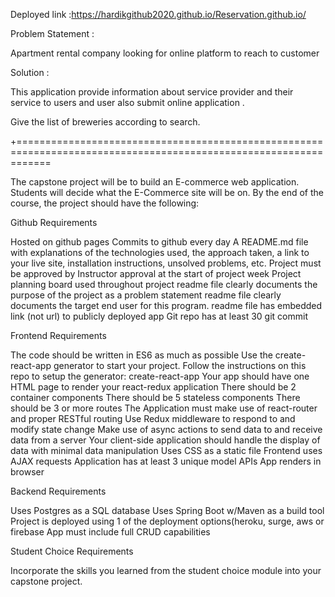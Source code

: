 
Deployed link :https://hardikgithub2020.github.io/Reservation.github.io/

Problem Statement :

Apartment rental company looking for online platform to reach to customer 

Solution :

This application provide information about service provider and their service  to users and user also submit online application . 

Give the list of breweries according to search.

+==================================================================================================================

The capstone project will be to build an E-commerce web application. Students will decide what the E-Commerce site will be on. By the end of the course, the project should have the following:

Github Requirements

Hosted on github pages
Commits to github every day
A README.md file with explanations of the technologies used, the approach taken, a link to your live site, installation instructions, unsolved problems, etc.
Project must be approved by Instructor approval at the start of project week
 Project planning board used throughout project
readme file clearly documents the purpose of the project as a problem statement
 readme file clearly documents the target end user for this program.
 readme file has embedded link (not url) to publicly deployed app
 Git repo has at least 30 git commit
 

Frontend Requirements 

The code should be written in ES6 as much as possible
Use the create-react-app generator to start your project.
Follow the instructions on this repo to setup the generator: create-react-app
Your app should have one HTML page to render your react-redux application
There should be 2 container components
There should be 5 stateless components
There should be 3 or more routes
The Application must make use of react-router and proper RESTful routing 
Use Redux middleware to respond to and modify state change
Make use of async actions to send data to and receive data from a server
Your client-side application should handle the display of data with minimal data manipulation
 Uses CSS as a static file
 Frontend uses AJAX requests 
 Application has at least 3 unique model APIs
 App renders in browser
 

Backend Requirements

 

 Uses Postgres as a SQL database
 Uses Spring Boot w/Maven as a build tool
Project is deployed using 1 of the deployment options(heroku, surge, aws or firebase
 App must include full CRUD capabilities
 

Student Choice Requirements 

Incorporate the skills you learned from the student choice module into
        your capstone project.
